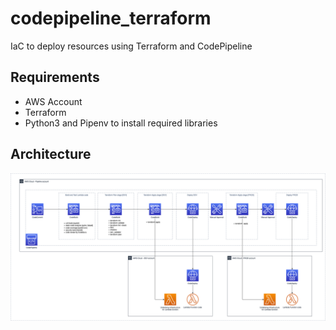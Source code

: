 # codepipeline_terraform
IaC to deploy resources using Terraform and CodePipeline


## Requirements
  - AWS Account
  - Terraform
  - Python3 and Pipenv to install required libraries

## Architecture
![approval-notification](img/terraform-pipeline-diagram.png)